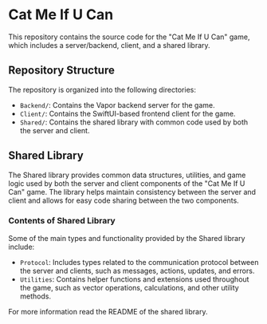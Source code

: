 # Cat Me If U Can

This repository contains the source code for the "Cat Me If U Can" game, which includes a server/backend, client, and a shared library.

## Repository Structure

The repository is organized into the following directories:

- `Backend/`: Contains the Vapor backend server for the game.
- `Client/`: Contains the SwiftUI-based frontend client for the game.
- `Shared/`: Contains the shared library with common code used by both the server and client.

## Shared Library

The Shared library provides common data structures, utilities, and game logic used by both the server and client components of the "Cat Me If U Can" game. The library helps maintain consistency between the server and client and allows for easy code sharing between the two components.

### Contents of Shared Library

Some of the main types and functionality provided by the Shared library include:

- `Protocol`: Includes types related to the communication protocol between the server and clients, such as messages, actions, updates, and errors.
- `Utilities`: Contains helper functions and extensions used throughout the game, such as vector operations, calculations, and other utility methods.

For more information read the README of the shared library.

